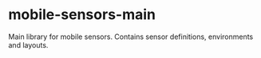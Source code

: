 mobile-sensors-main
===================

Main library for mobile sensors. Contains sensor definitions, environments and layouts.
